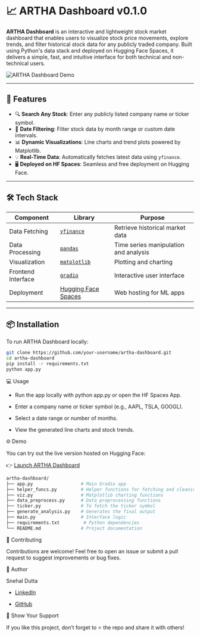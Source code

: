 # 📈 ARTHA Dashboard v0.1.0

**ARTHA Dashboard** is an interactive and lightweight stock market dashboard that enables users to visualize stock price movements, explore trends, and filter historical stock data for any publicly traded company. Built using Python's data stack and deployed on Hugging Face Spaces, it delivers a simple, fast, and intuitive interface for both technical and non-technical users.

![ARTHA Dashboard Demo](https://your-demo-link-here) <!-- Replace with actual GIF or image -->

---

## 🚀 Features

- 🔍 **Search Any Stock**: Enter any publicly listed company name or ticker symbol.
- 📅 **Date Filtering**: Filter stock data by month range or custom date intervals.
- 📊 **Dynamic Visualizations**: Line charts and trend plots powered by Matplotlib.
- 💡 **Real-Time Data**: Automatically fetches latest data using `yfinance`.
- 🖥️ **Deployed on HF Spaces**: Seamless and free deployment on Hugging Face.

---

## 🛠️ Tech Stack

| Component         | Library         | Purpose                                |
|------------------|------------------|----------------------------------------|
| Data Fetching     | [`yfinance`](https://pypi.org/project/yfinance/)  | Retrieve historical market data         |
| Data Processing   | [`pandas`](https://pandas.pydata.org/)           | Time series manipulation and analysis   |
| Visualization     | [`matplotlib`](https://matplotlib.org/)          | Plotting and charting                   |
| Frontend Interface| [`gradio`](https://www.gradio.app/)              | Interactive user interface              |
| Deployment        | [Hugging Face Spaces](https://huggingface.co/spaces) | Web hosting for ML apps             |

---

## 📦 Installation

To run ARTHA Dashboard locally:

```bash
git clone https://github.com/your-username/artha-dashboard.git
cd artha-dashboard
pip install -r requirements.txt
python app.py
```

💻 Usage
- Run the app locally with python app.py or open the HF Spaces App.

- Enter a company name or ticker symbol (e.g., AAPL, TSLA, GOOGL).

- Select a date range or number of months.

- View the generated line charts and stock trends.

🌐 Demo

You can try out the live version hosted on Hugging Face:

👉 [Launch ARTHA Dashboard](https://cryptic003-artha.hf.space/)

```bash
artha-dashboard/
├── app.py                  # Main Gradio app
├── helper_funcs.py         # Helper functions for fetching and cleaning data
├── viz.py                  # Matplotlib charting functions
├── data_preprocess.py      # Data preprocessing functions
├── ticker.py               # To fetch the ticker symbol
├── generate_analysis.py    # Generates the final output
├── main.py                 # Interface logic
├── requirements.txt         # Python dependencies
└── README.md               # Project documentation
```

🤝 Contributing

Contributions are welcome! Feel free to open an issue or submit a pull request to suggest improvements or bug fixes.

🧠 Author

Snehal Dutta

- [LinkedIn](https://www.linkedin.com/in/snehal-python)

- [GitHub](https://github.com/snehaldutta)

🌟 Show Your Support

If you like this project, don’t forget to ⭐ the repo and share it with others!
